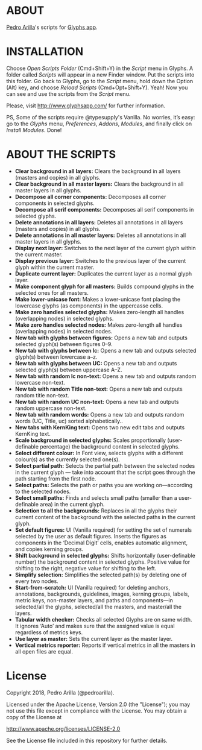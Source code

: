 # ABOUT

[Pedro Arilla](http://pedroarilla.com)'s scripts for [Glyphs app](http://glyphsapp.com/).

# INSTALLATION

Choose *Open Scripts Folder* (Cmd+Shift+Y) in the *Script* menu in Glyphs. A folder called *Scripts* will appear in a new Finder window. Put the scripts into this folder. Go back to Glyphs, go to the *Script* menu, hold down the Option (Alt) key, and choose *Reload Scripts* (Cmd+Opt+Shift+Y). Yeah! Now you can see and use the scripts from the *Script* menu.

Please, visit http://www.glyphsapp.com/ for further information.

PS, Some of the scripts require @typesupply's Vanilla. No worries, it’s easy: go to the *Glyphs* menu, *Preferences*, *Addons*, *Modules*, and finally click on  *Install Modules*. Done!

# ABOUT THE SCRIPTS
* **Clear background in all layers:** Clears the background in all layers (masters and copies) in all glyphs.
* **Clear background in all master layers:** Clears the background in all master layers in all glyphs.
* **Decompose all corner components:** Decomposes all corner components in selected glyphs.
* **Decompose all serif components:** Decomposes all serif components in selected glyphs.
* **Delete annotations in all layers:** Deletes all annotations in all layers (masters and copies) in all glyphs.
* **Delete annotations in all master layers:** Deletes all annotations in all master layers in all glyphs.
* **Display next layer:** Switches to the next layer of the current glyph within the current master.
* **Display previous layer:** Switches to the previous layer of the current glyph within the current master.
* **Duplicate current layer:** Duplicates the current layer as a normal glyph layer.
* **Make component glyph for all masters:** Builds compound glyphs in the selected ones for all masters.
* **Make lower-unicase font:** Makes a lower-unicase font placing the lowercase glyphs (as components) in the uppercasse cells.
* **Make zero handles selected glyphs:** Makes zero-length all handles (overlapping nodes) in selected glyphs.
* **Make zero handles selected nodes:** Makes zero-length all handles (overlapping nodes) in selected nodes.
* **New tab with glyphs between figures:** Opens a new tab and outputs selected glyph(s) between figures 0–9.
* **New tab with glyphs between lc:** Opens a new tab and outputs selected glyph(s) between lowercase a–z.
* **New tab with glyphs between UC:** Opens a new tab and outputs selected glyph(s) between uppercase A–Z.
* **New tab with random lc non-text:** Opens a new tab and outputs random lowercase non-text.
* **New tab with random Title non-text:** Opens a new tab and outputs random title non-text.
* **New tab with random UC non-text:** Opens a new tab and outputs random uppercase non-text.
* **New tab with random words:** Opens a new tab and outputs random words (UC, Title, uc) sorted alphabetically..
* **New tabs with KernKing text:** Opens two new edit tabs and outputs KernKing text.
* **Scale background in selected glyphs:** Scales proportionally (user-definable percentage) the background content in selected glyphs.
* **Select different colour:** In Font view, selects glyphs with a different colour(s) as the currently selected one(s).
* **Select partial path:** Selects the partial path between the selected nodes in the current glyph — take into account that the script goes through the path starting from the first node.
* **Select paths:** Selects the path or paths you are working on—according to the selected nodes.
* **Select small paths:** Finds and selects small paths (smaller than a user-definable area) in the current glyph.
* **Selection to all the backgrounds:** Replaces in all the glyphs their current content of the background with the selected paths in the current glyph.
* **Set default figures:** UI (Vanilla required) for setting the set of numerals selected by the user as default figures. Inserts the figures as components in the ‘Decimal Digit’ cells, enables automatic alignment, and copies kerning groups.
* **Shift background in selected glyphs:** Shifts horizontally (user-definable number) the background content in selected glyphs. Positive value for shifting to the right, negative value for shifting to the left.
* **Simplify selection:** Simplifies the selected path(s) by deleting one of every two nodes.
* **Start-from-scratch:** UI (Vanilla required) for deleting anchors, annotations, backgrounds, guidelines, images, kerning groups, labels, metric keys, non-master layers, and paths and components—in selected/all the glyphs, selected/all the masters, and master/all the layers.
* **Tabular width checker:** Checks all selected Glyphs are on same width. It ignores ‘Auto’ and makes sure that the assigned value is equal regardless of metrics keys.
* **Use layer as master:** Sets the current layer as the master layer.
* **Vertical metrics reporter:** Reports if vertical metrics in all the masters in all open files are equal.

# License

Copyright 2018, Pedro Arilla (@pedroarilla).

Licensed under the Apache License, Version 2.0 (the "License");
you may not use this file except in compliance with the License.
You may obtain a copy of the License at

http://www.apache.org/licenses/LICENSE-2.0

See the License file included in this repository for further details.
